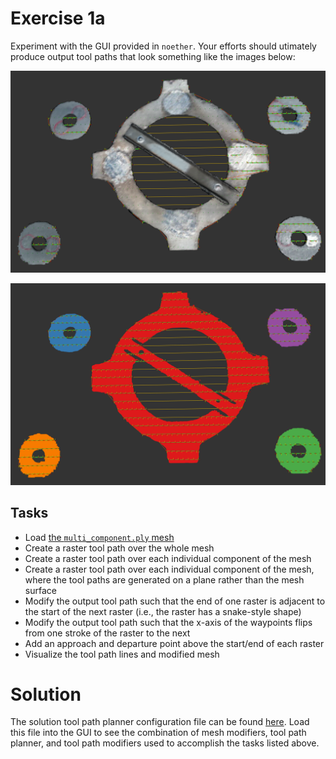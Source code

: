 # Exercise 1a

Experiment with the GUI provided in `noether`.
Your efforts should utimately produce output tool paths that look something like the images below:

![Exercise 1a Image 1](exercise_1a_1.png)

![Exercise 1a Image 2](exercise_1a_2.png)

## Tasks

- Load [the `multi_component.ply` mesh](../meshes/multi_component_mesh.ply)
- Create a raster tool path over the whole mesh
- Create a raster tool path over each individual component of the mesh
- Create a raster tool path over each individual component of the mesh, where the tool paths are generated on a plane rather than the mesh surface
- Modify the output tool path such that the end of one raster is adjacent to the start of the next raster (i.e., the raster has a snake-style shape)
- Modify the output tool path such that the x-axis of the waypoints flips from one stroke of the raster to the next
- Add an approach and departure point above the start/end of each raster
- Visualize the tool path lines and modified mesh

# Solution

The solution tool path planner configuration file can be found [here](exercise_1a_solution.yaml).
Load this file into the GUI to see the combination of mesh modifiers, tool path planner, and tool path modifiers used to accomplish the tasks listed above.
